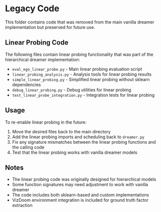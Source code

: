 # Legacy Code

This folder contains code that was removed from the main vanilla dreamer implementation but preserved for future use.

## Linear Probing Code

The following files contain linear probing functionality that was part of the hierarchical dreamer implementation:

- `eval_ego_linear_probe.py` - Main linear probing evaluation script
- `linear_probing_analysis.py` - Analysis tools for linear probing results  
- `simple_linear_probing.py` - Simplified linear probing without sklearn dependencies
- `debug_linear_probing.py` - Debug utilities for linear probing
- `test_linear_probe_integration.py` - Integration tests for linear probing

## Usage

To re-enable linear probing in the future:

1. Move the desired files back to the main directory
2. Add the linear probing imports and scheduling back to `dreamer.py`
3. Fix any signature mismatches between the linear probing functions and the calling code
4. Test that the linear probing works with vanilla dreamer models

## Notes

- The linear probing code was originally designed for hierarchical models
- Some function signatures may need adjustment to work with vanilla dreamer
- The code includes both sklearn-based and custom implementations
- VizDoom environment integration is included for ground truth factor extraction
